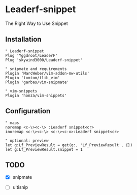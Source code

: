 # Leaderf-snippet
The Right Way to Use Snippet

## Installation

```VimL
" Leaderf-snippet
Plug 'Yggdroot/LeaderF'
Plug 'skywind3000/Leaderf-snippet'

" snipmate and requirements
Plugin 'MarcWeber/vim-addon-mw-utils'
Plugin 'tomtom/tlib_vim'
Plugin 'garbas/vim-snipmate'

" vim-snippets
Plugin 'honza/vim-snippets'
```

## Configuration

```VimL
" maps
noremap <c-\><c-\> :Leaderf snippet<cr>
inoremap <c-\><c-\> <c-\><c-o>:Leaderf snippet<cr>

" optional: preview
let g:Lf_PreviewResult = get(g:, 'Lf_PreviewResult', {})
let g:Lf_PreviewResult.snippet = 1

```

## TODO

- [x] snipmate
- [ ] ultisnip

